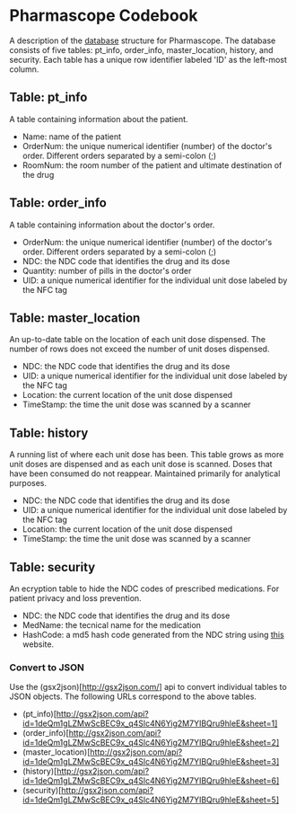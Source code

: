 # Pharmascope Codebook 
A description of the [database](https://docs.google.com/spreadsheets/d/1Ke-UfjN8fhHfZkO4f-gwMgcsSeLbh17hREUghOgtE1o/edit#gid=590828015) structure for Pharmascope. The database consists of five tables: pt_info, order_info, master_location, history, and security. Each table has a unique row identifier labeled 'ID' as the left-most column. 

## Table: pt_info
A table containing information about the patient.
+ Name: name of the patient
+ OrderNum: the unique numerical identifier (number) of the doctor's order. Different orders separated by a semi-colon (;)
+ RoomNum: the room number of the patient and ultimate destination of the drug

## Table: order_info
A table containing information about the doctor's order.
+ OrderNum: the unique numerical identifier (number) of the doctor's order. Different orders separated by a semi-colon (;)
+ NDC: the NDC code that identifies the drug and its dose
+ Quantity: number of pills in the doctor's order
+ UID: a unique numerical identifier for the individual unit dose labeled by the NFC tag

## Table: master_location
An up-to-date table on the location of each unit dose dispensed. The number of rows does not exceed the number of unit doses dispensed.
+ NDC: the NDC code that identifies the drug and its dose
+ UID: a unique numerical identifier for the individual unit dose labeled by the NFC tag
+ Location: the current location of the unit dose dispensed
+ TimeStamp: the time the unit dose was scanned by a scanner

## Table: history
A running list of where each unit dose has been. This table grows as more unit doses are dispensed and as each unit dose is scanned. Doses that have been consumed do not reappear. Maintained primarily for analytical purposes.
+ NDC: the NDC code that identifies the drug and its dose
+ UID: a unique numerical identifier for the individual unit dose labeled by the NFC tag
+ Location: the current location of the unit dose dispensed
+ TimeStamp: the time the unit dose was scanned by a scanner

## Table: security
An ecryption table to hide the NDC codes of prescribed medications. For patient privacy and loss prevention.
+ NDC: the NDC code that identifies the drug and its dose
+ MedName: the tecnical name for the medication
+ HashCode: a md5 hash code generated from the NDC string using [this](https://www.md5hashgenerator.com/) website.

### Convert to JSON
Use the (gsx2json)[http://gsx2json.com/] api to convert individual tables to JSON objects. The following URLs correspond to the above tables.
+ (pt_info)[http://gsx2json.com/api?id=1deQm1gLZMwScBEC9x_q4Slc4N6Yig2M7YIBQru9hleE&sheet=1]
+ (order_info)[http://gsx2json.com/api?id=1deQm1gLZMwScBEC9x_q4Slc4N6Yig2M7YIBQru9hleE&sheet=2]
+ (master_location)[http://gsx2json.com/api?id=1deQm1gLZMwScBEC9x_q4Slc4N6Yig2M7YIBQru9hleE&sheet=3]
+ (history)[http://gsx2json.com/api?id=1deQm1gLZMwScBEC9x_q4Slc4N6Yig2M7YIBQru9hleE&sheet=6]
+ (security)[http://gsx2json.com/api?id=1deQm1gLZMwScBEC9x_q4Slc4N6Yig2M7YIBQru9hleE&sheet=5]
